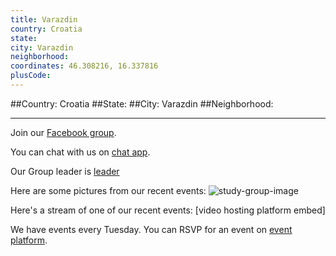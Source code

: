 ```yaml
---
title: Varazdin
country: Croatia
state: 
city: Varazdin
neighborhood: 
coordinates: 46.308216, 16.337816
plusCode:
---
```


##Country: Croatia
##State: 
##City: Varazdin
##Neighborhood: 
*****
Join our [Facebook group](https://www.facebook.com/groups/free.code.camp.varazdin).

You can chat with us on [chat app]().

Our Group leader is [leader]()

Here are some pictures from our recent events:
![study-group-image]()

Here's a stream of one of our recent events:
[video hosting platform embed]

We have events every Tuesday. You can RSVP for an event on [event platform]().
